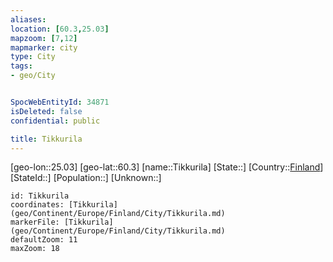 ```yaml
---
aliases: 
location: [60.3,25.03]
mapzoom: [7,12] 
mapmarker: city 
type: City
tags:
- geo/City


SpocWebEntityId: 34871
isDeleted: false
confidential: public

title: Tikkurila
---
```

[geo-lon::25.03]
[geo-lat::60.3]
[name::Tikkurila]
[State::]
[Country::[Finland](geo/Continent/Europe/Finland.md)]
[StateId::]
[Population::]
[Unknown::]


```leaflet
id: Tikkurila
coordinates: [Tikkurila](geo/Continent/Europe/Finland/City/Tikkurila.md)
markerFile: [Tikkurila](geo/Continent/Europe/Finland/City/Tikkurila.md)
defaultZoom: 11 
maxZoom: 18
```


